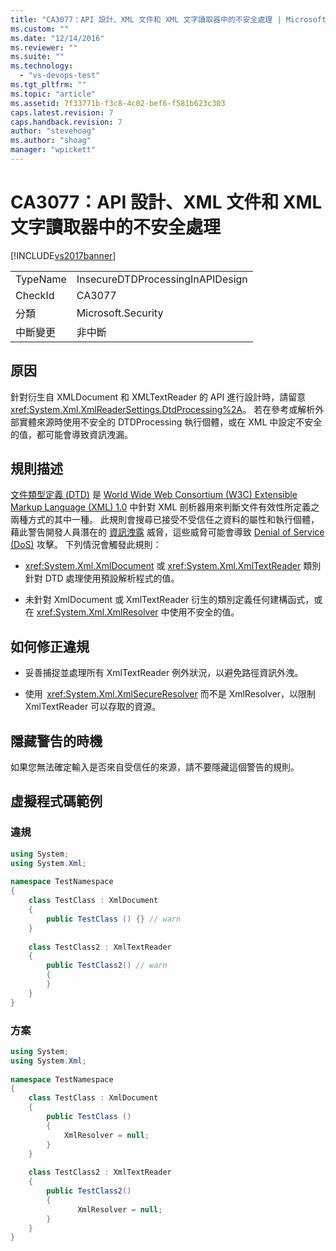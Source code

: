 ```yaml
---
title: "CA3077：API 設計、XML 文件和 XML 文字讀取器中的不安全處理 | Microsoft Docs"
ms.custom: ""
ms.date: "12/14/2016"
ms.reviewer: ""
ms.suite: ""
ms.technology: 
  - "vs-devops-test"
ms.tgt_pltfrm: ""
ms.topic: "article"
ms.assetid: 7f33771b-f3c8-4c02-bef6-f581b623c303
caps.latest.revision: 7
caps.handback.revision: 7
author: "stevehoag"
ms.author: "shoag"
manager: "wpickett"
---
```

# CA3077：API 設計、XML 文件和 XML 文字讀取器中的不安全處理
[!INCLUDE[vs2017banner](../code-quality/includes/vs2017banner.md)]

|||  
|-|-|  
|TypeName|InsecureDTDProcessingInAPIDesign|  
|CheckId|CA3077|  
|分類|Microsoft.Security|  
|中斷變更|非中斷|  
  
## 原因  
 針對衍生自 XMLDocument 和 XMLTextReader 的 API 進行設計時，請留意 <xref:System.Xml.XmlReaderSettings.DtdProcessing%2A>。  若在參考或解析外部實體來源時使用不安全的 DTDProcessing 執行個體，或在 XML 中設定不安全的值，都可能會導致資訊洩漏。  
  
## 規則描述  
 [文件類型定義 \(DTD\)](https://msdn.microsoft.com/en-us/library/aa468547.aspx) 是 [World Wide Web Consortium \(W3C\) Extensible Markup Language \(XML\) 1.0](http://www.w3.org/TR/2008/REC-xml-20081126/) 中針對 XML 剖析器用來判斷文件有效性所定義之兩種方式的其中一種。 此規則會搜尋已接受不受信任之資料的屬性和執行個體，藉此警告開發人員潛在的 [資訊洩露](../Topic/Information%20Disclosure.md) 威脅，這些威脅可能會導致 [Denial of Service \(DoS\)](../Topic/Denial%20of%20Service.md) 攻擊。 下列情況會觸發此規則：  
  
-   <xref:System.Xml.XmlDocument> 或 <xref:System.Xml.XmlTextReader> 類別針對 DTD 處理使用預設解析程式的值。  
  
-   未針對 XmlDocument 或 XmlTextReader 衍生的類別定義任何建構函式，或在 <xref:System.Xml.XmlResolver> 中使用不安全的值。  
  
## 如何修正違規  
  
-   妥善捕捉並處理所有 XmlTextReader 例外狀況，以避免路徑資訊外洩。  
  
-   使用  <xref:System.Xml.XmlSecureResolver> 而不是 XmlResolver，以限制 XmlTextReader 可以存取的資源。  
  
## 隱藏警告的時機  
 如果您無法確定輸入是否來自受信任的來源，請不要隱藏這個警告的規則。  
  
## 虛擬程式碼範例  
  
### 違規  
  
```c#  
using System;   
using System.Xml;   
  
namespace TestNamespace   
{   
    class TestClass : XmlDocument    
    {   
        public TestClass () {} // warn   
    }   
  
    class TestClass2 : XmlTextReader    
    {       
        public TestClass2() // warn   
        {   
        }   
    }   
}  
```  
  
### 方案  
  
```c#  
using System;   
using System.Xml;   
  
namespace TestNamespace   
{   
    class TestClass : XmlDocument    
    {   
        public TestClass ()    
        {   
            XmlResolver = null;   
        }   
    }   
  
    class TestClass2 : XmlTextReader    
    {       
        public TestClass2()    
        {   
               XmlResolver = null;   
        }   
    }   
}  
```